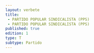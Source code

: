```yaml
---
layout: verbete
title:
 - PARTIDO POPULAR SINDICALISTA (PPS)
 - PARTIDO POPULAR SINDICALISTA (PPS)
published: true
edition: 1  
type: T
subtype: Partido
---
```


